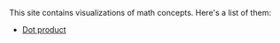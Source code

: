 This site contains visualizations of math concepts.
Here's a list of them:

- [Dot product](https://akuli.github.io/math-demos/dot-product.html)
